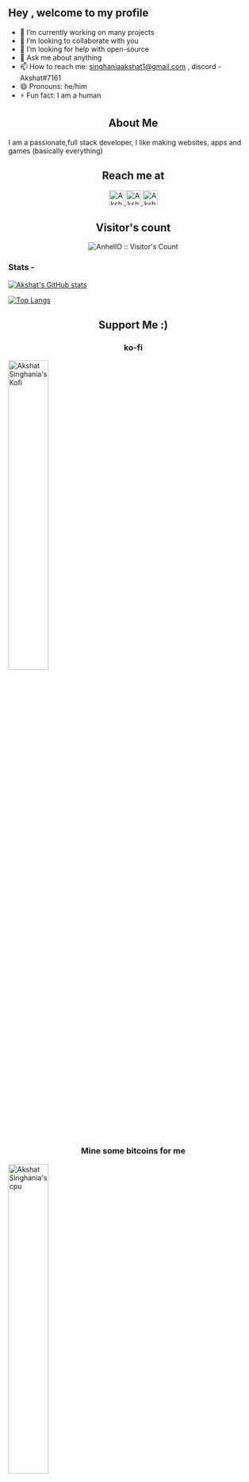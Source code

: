 ## Hey , welcome to my profile

- 🔭 I’m currently working on many projects
- 👯 I’m looking to collaborate with you
- 🤔 I’m looking for help with open-source
- 💬 Ask me about anything
- 📫 How to reach me: singhaniaakshat1@gmail.com , discord - Akshat#7161
- 😄 Pronouns: he/him
- ⚡ Fun fact: I am a human

<h2 align="center">About Me</h2>

I am a passionate,full stack developer, I like making websites, apps and games (basically everything)

<h2 align="center">Reach me at</h2>

<p align="center">
  <a href="https://dev.to/akshatsinghania">
    <img src="https://d2fltix0v2e0sb.cloudfront.net/dev-badge.svg" alt="Akshat Singhania's DEV Profile" height="30" width="30">
  </a>

  <a href="https://www.linkedin.com/in/akshat-singhania-2702781b4//">
    <img src="https://www.vectorlogo.zone/logos/linkedin/linkedin-icon.svg" alt="Akshat Singhania's LinkedIn Profile" height="30" width="30">
  </a>

  <a href="@">
    <img src="https://www.vectorlogo.zone/logos/youtube/youtube-icon.svg" alt="Akshat Singhania's YouTube Channel" height="30" width="30">
  </a>
</p>

<h2 align="center">Visitor's count</h2>

<p align="center"><img src="https://profile-counter.glitch.me/akshatsinghania/count.svg" alt="AnhellO :: Visitor's Count" /></p>

### Stats -

[![Akshat's GitHub stats](https://github-readme-stats.vercel.app/api?username=akshatsinghania&show_icons=true&theme=dark)](https://github.com/anuraghazra/github-readme-stats)

[![Top Langs](https://github-readme-stats.vercel.app/api/top-langs/?username=akshatsinghania&show_icons=true&theme=dark)](https://github.com/anuraghazra/github-readme-stats)

<h2 align='center'>Support Me :)</h2>
<div><h3 align='center'>ko-fi</h3>
<div display='flex'>
  <a href="https://ko-fi.com/akshatsinghania">
    <img src="https://storage.ko-fi.com/cdn/useruploads/daa80581-9fa9-4ae1-83d3-76adc1e0fd20.png" alt="Akshat Singhania's Kofi" width='40%'>
  </a>
</p></div>
<div><h3 align='center'>Mine some bitcoins for me</h3>
<p text-align='center'>
  <a href="https://support-akshat.web.app/">
    <img src="https://i.ytimg.com/vi/GP4-0AtU9M4/maxresdefault.jpg" alt="Akshat Singhania's cpu" width='40%'/>
  </a></div>
</div>
